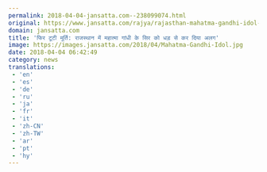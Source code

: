 ```yaml
---
permalink: 2018-04-04-jansatta.com--238099074.html
original: https://www.jansatta.com/rajya/rajasthan-mahatma-gandhi-idol-vandalised-in-rajasmand/621053/
domain: jansatta.com
title: 'फिर टूटी मूर्ति: राजस्थान में महात्मा गांधी के सिर को धड़ से कर दिया अलग'
image: https://images.jansatta.com/2018/04/Mahatma-Gandhi-Idol.jpg
date: 2018-04-04 06:42:49
category: news
translations: 
 - 'en'
 - 'es'
 - 'de'
 - 'ru'
 - 'ja'
 - 'fr'
 - 'it'
 - 'zh-CN'
 - 'zh-TW'
 - 'ar'
 - 'pt'
 - 'hy'
---
```


